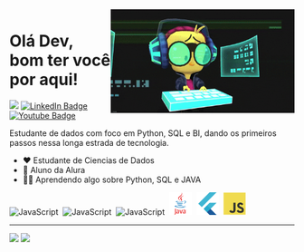 <img src = "banner.gif.gif" width = "325px" align = "right">

#  Olá Dev, bom ter você por aqui!
  <div id="badges">
  <a href="https://instagram.com/instadomaiconleal" target="_blank"><img loading="lazy" src="https://img.shields.io/badge/-Instagram-%23E4405F?style=for-the-badge&logo=instagram&logoColor=white" target="_blank"></a>
  <a href = "https://www.linkedin.com/in/maiconleal-dados/">
    <img src="https://img.shields.io/badge/LinkedIn-blue?style=for-the-badge&logo=linkedin&logoColor=white" alt="LinkedIn Badge"/>
  </a>
  <a href = "https://www.youtube.com/@TioLeal.">
  <img src="https://img.shields.io/badge/YouTube-red?style=for-the-badge&logo=youtube&logoColor=white" alt="Youtube Badge"/>
  </a>
  
</div>

Estudante de dados com foco em Python, SQL e BI, dando os primeiros passos nessa longa estrada de tecnologia.

- ❤ Estudante de Ciencias de Dados
- 💙 Aluno da Alura
- 👩‍💻 Aprendendo algo sobre Python, SQL e JAVA

<div>
  
  
  
  
  
  <img src="https://cdn.jsdelivr.net/gh/devicons/devicon@latest/icons/azuresqldatabase/azuresqldatabase-original.svg" title="SQL Original" alt="JavaScript" width="40" height="40"/>&nbsp;
  <img src="https://cdn.jsdelivr.net/gh/devicons/devicon@latest/icons/pandas/pandas-original.svg" title="Pandas Original" alt="JavaScript" width="40" height="40"/>&nbsp;
  <img src="https://cdn.jsdelivr.net/gh/devicons/devicon@latest/icons/python/python-original.svg" title="Python Original" alt="JavaScript" width="40" height="40"/>&nbsp;
  <img src="https://github.com/devicons/devicon/blob/master/icons/java/java-original-wordmark.svg" title="Java" alt="Java" width="40" height="40"/>&nbsp;
  <img src="https://github.com/devicons/devicon/blob/master/icons/flutter/flutter-original.svg" title="Flutter" alt="Flutter" width="40" height="40"/>&nbsp;
  <img src="https://github.com/devicons/devicon/blob/master/icons/javascript/javascript-original.svg" title="JavaScript" alt="JavaScript" width="40" height="40"/>&nbsp;
</div>

---


<div align = "left">
<img height = "200em" src="https://github-readme-stats.vercel.app/api/top-langs/?username=mkleal&show_icons=true&theme=bear&count_private=true"/>
<img height = "200em" src="https://github-readme-stats.vercel.app/api?username=mkleal&show_icons=true&show_icons=true&theme=bear&count_private=true" />
</div>
